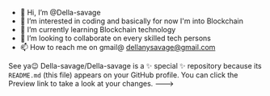 - 👋 Hi, I’m @Della-savage
- 👀 I’m interested in coding and basically for now I'm into Blockchain 
- 🌱 I’m currently learning Blockchain technology 
- 💞️ I’m looking to collaborate on every skilled tech persons
- 📫 How to reach me on gmail@ dellanysavage@gmail.com

See ya😉
Della-savage/Della-savage is a ✨ special ✨ repository because its `README.md` (this file) appears on your GitHub profile.
You can click the Preview link to take a look at your changes.
--->
